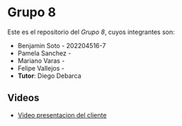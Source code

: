 # Grupo 8

Este es el repositorio del *Grupo 8*, cuyos integrantes son:
* Benjamin Soto   - 202204516-7
* Pamela Sanchez  -
* Mariano Varas   -
* Felipe Vallejos - 
* **Tutor**: Diego Debarca 

## Videos

* [Video presentacion del cliente](https://www.youtube.com/watch?v=abJau21SDIk)


